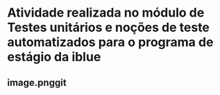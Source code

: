# Atividade realizada no módulo de Testes unitários e noções de teste automatizados para o programa de estágio da iblue 
## image.pnggit